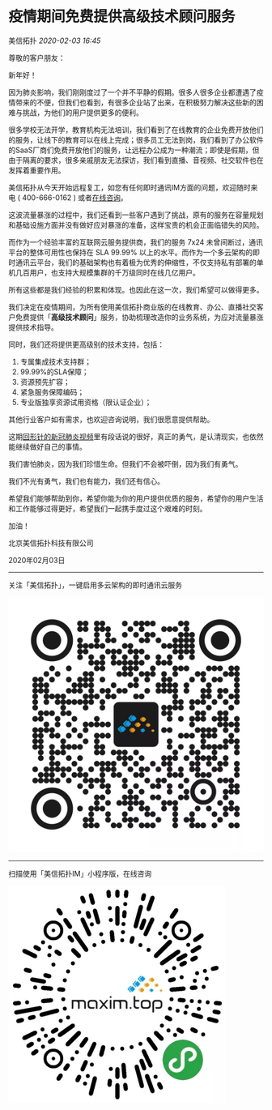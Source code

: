 # 疫情期间免费提供高级技术顾问服务

美信拓扑 _2020-02-03 16:45_

尊敬的客户朋友：

新年好！

因为肺炎影响，我们刚刚度过了一个并不平静的假期。很多人很多企业都遭遇了疫情带来的不便，但我们也看到，有很多企业站了出来，在积极努力解决这些新的困难与挑战，为他们的用户提供更多的便利。

很多学校无法开学，教育机构无法培训，我们看到了在线教育的企业免费开放他们的服务，让线下的教育可以在线上完成；很多员工无法到岗，我们看到了办公软件的SaaS厂商们免费开放他们的服务，让远程办公成为一种潮流；即使是假期，但由于隔离的要求，很多亲戚朋友无法探访，我们看到直播、音视频、社交软件也在发挥着重要作用。

美信拓扑从今天开始远程复工，如您有任何即时通讯IM方面的问题，欢迎随时来电 ( 400-666-0162 ) 或者[在线咨询](https://www.maximtop.com)。

这波流量暴涨的过程中，我们还看到一些客户遇到了挑战，原有的服务在容量规划和基础设施方面并没有做好应对暴涨的准备，这样宝贵的机会正面临错失的风险。

而作为一个经验丰富的互联网云服务提供商，我们的服务 7x24 未曾间断过，通讯平台的整体可用性也保持在 SLA 99.99% 以上的水平。而作为一个多云架构的即时通讯云平台，我们的基础架构也有着极为优秀的伸缩性，不仅支持私有部署的单机几百用户，也支持大规模集群的千万级同时在线几亿用户。

所有这些都是我们经验的积累和体现。也因此在这一次，我们希望可以做得更多。

我们决定在疫情期间，为所有使用美信拓扑商业版的在线教育、办公、直播社交客户免费提供「**高级技术顾问**」服务，协助梳理改造你的业务系统，为应对流量暴涨提供技术指导。

同时，我们还将提供更高级别的技术支持，包括：

1. 专属集成技术支持群；
2. 99.99%的SLA保障；
3. 资源预先扩容；
4. 紧急服务保障编码；
5. 专业版独享资源试用资格（限认证企业）；

其他行业客户如有需求，也欢迎咨询说明，我们很愿意提供帮助。

这期[回形针的新冠肺炎视频](http://mp.weixin.qq.com/s?\_\_biz=MzA3NDM1MjUwNg==\&mid=2247486489\&idx=1\&sn=1f92334aa7993266565533ca809bbc77\&chksm=9f005e0ca877d71a3fe7a42f500345f9e79a06ba0707776cf1c01c85ff307bc839d78f55acf0\&scene=21#wechat\_redirect)里有段话说的很好，真正的勇气，是认清现实，也依然能继续做好自己的事情。

我们害怕肺炎，因为我们珍惜生命。但我们不会被吓倒，因为我们有勇气。

我们不光有勇气，我们也有能力，我们还有信心。

希望我们能够帮助到你，希望你能为你的用户提供优质的服务，希望你的用户生活和工作能够过得更好，希望我们一起携手度过这个艰难的时刻。

加油！

北京美信拓扑科技有限公司

2020年02月03日

***

关注「美信拓扑」，一键启用多云架构的即时通讯云服务

![图片](../../.gitbook/assets/articles/autogen-d6fd9dd440b83a813e637e31f30dd8434bac85e90417c2cd347ff36a3cac71bd.webp)

***

扫描使用「美信拓扑IM」小程序版，在线咨询

![图片](../../.gitbook/assets/articles/autogen-bfc4fb724a629f5d6a9649dd7cacc660374775d71667356cfdcd7a4f6afa022b.webp)
